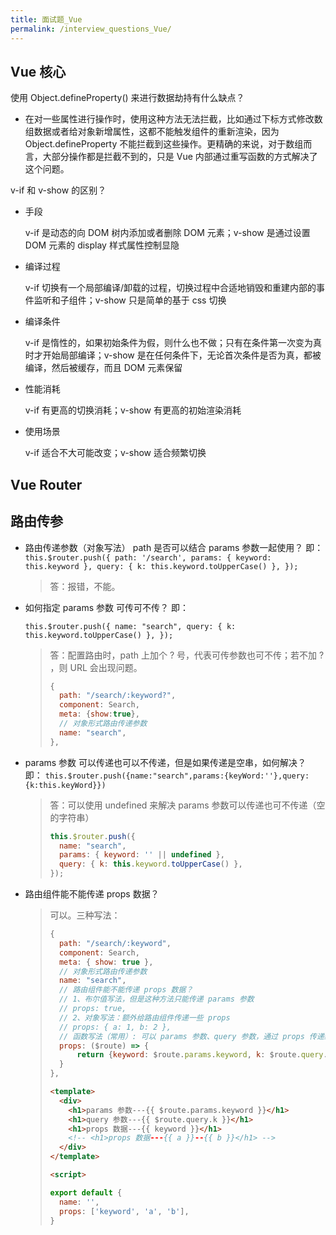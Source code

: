 ```yaml
---
title: 面试题_Vue
permalink: /interview_questions_Vue/
---
```


## Vue 核心

使用 Object.defineProperty() 来进行数据劫持有什么缺点？

- 在对一些属性进行操作时，使用这种方法无法拦截，比如通过下标方式修改数组数据或者给对象新增属性，这都不能触发组件的重新渲染，因为 Object.defineProperty 不能拦截到这些操作。更精确的来说，对于数组而言，大部分操作都是拦截不到的，只是 Vue 内部通过重写函数的方式解决了这个问题。

v-if 和 v-show 的区别？

- 手段

  v-if 是动态的向 DOM 树内添加或者删除 DOM 元素；v-show 是通过设置 DOM 元素的 display 样式属性控制显隐

- 编译过程

  v-if 切换有一个局部编译/卸载的过程，切换过程中合适地销毁和重建内部的事件监听和子组件；v-show 只是简单的基于 css 切换

- 编译条件

  v-if 是惰性的，如果初始条件为假，则什么也不做；只有在条件第一次变为真时才开始局部编译；v-show 是在任何条件下，无论首次条件是否为真，都被编译，然后被缓存，而且 DOM 元素保留

- 性能消耗

  v-if 有更高的切换消耗；v-show 有更高的初始渲染消耗

- 使用场景

  v-if 适合不大可能改变；v-show 适合频繁切换

## Vue Router

## 路由传参

- 路由传递参数（对象写法） path 是否可以结合 params 参数一起使用？ 即：
  `this.$router.push({ path: '/search', params: { keyword: this.keyword }, query: { k: this.keyword.toUpperCase() }, });`

  > 答：报错，不能。
- 如何指定 params 参数 可传可不传？ 即：

  `this.$router.push({ name: "search", query: { k: this.keyword.toUpperCase() }, });`

  > 答：配置路由时，path 上加个 ? 号，代表可传参数也可不传；若不加 ? ，则 URL 会出现问题。
  >
  > ```js
  > {
  >   path: "/search/:keyword?",
  >   component: Search,
  >   meta: {show:true},
  >   // 对象形式路由传递参数
  >   name: "search",
  > },
  > ```

- params 参数 可以传递也可以不传递，但是如果传递是空串，如何解决？ 即：
   `this.$router.push({name:"search",params:{keyWord:''},query:{k:this.keyWord}})`
  > 答：可以使用 undefined 来解决 params 参数可以传递也可不传递（空的字符串）
  >
  > ```js
  > this.$router.push({
  >   name: "search",
  >   params: { keyword: '' || undefined },
  >   query: { k: this.keyword.toUpperCase() },
  > });
  > ```

- 路由组件能不能传递 props 数据？
  > 可以。三种写法：
  >
  > ```js
  > {
  >   path: "/search/:keyword",
  >   component: Search,
  >   meta: { show: true },
  >   // 对象形式路由传递参数
  >   name: "search",
  >   // 路由组件能不能传递 props 数据？
  >   // 1、布尔值写法，但是这种方法只能传递 params 参数
  >   // props: true,
  >   // 2、对象写法：额外给路由组件传递一些 props
  >   // props: { a: 1, b: 2 },
  >   // 函数写法（常用）: 可以 params 参数、query 参数，通过 props 传递给路由组件
  >   props: ($route) => {
  >       return {keyword: $route.params.keyword, k: $route.query.k};
  >   }
  > },
  > ```
  >
  > ```html
  > <template>
  >   <div>
  >     <h1>params 参数---{{ $route.params.keyword }}</h1>
  >     <h1>query 参数---{{ $route.query.k }}</h1>
  >     <h1>props 数据---{{ keyword }}</h1>
  >     <!-- <h1>props 数据---{{ a }}--{{ b }}</h1> -->
  >   </div>
  > </template>
  > 
  > <script>
  > 
  > export default { 
  >   name: '',
  >   props: ['keyword', 'a', 'b'],
  > }
  > ```
